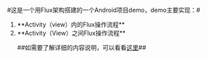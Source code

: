 #这是一个用Flux架构搭建的一个Android项目demo，demo主要实现：#
<ol>
<li> **Activity（view）内的Flux操作流程**</li>
<li> **Activity（View）之间Flux操作流程**</li>

##如需要了解详细的内容说明，可以看看[这里](http://www.jianshu.com/p/4b755df66a97)##
